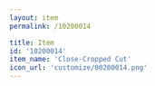 ```yaml
---
layout: item
permalink: /10200014

title: Item
id: '10200014'
item_name: 'Close-Cropped Cut'
icon_url: 'customize/00200014.png'
---
```

